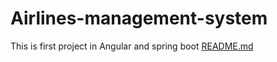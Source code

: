 # Airlines-management-system
This is first project in Angular and spring boot
[README.md](https://github.com/Manish4546/Airlines-management-system/files/9070808/README.md)
